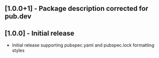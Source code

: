 ## [1.0.0+1] - Package description corrected for pub.dev

## [1.0.0] - Initial release
* Initial release supporting pubspec.yaml and pubspec.lock formatting styles
